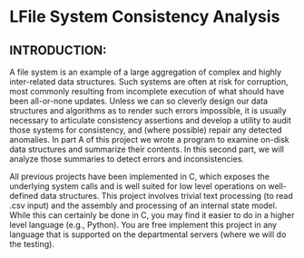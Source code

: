 # LFile System Consistency Analysis
## INTRODUCTION:
A file system is an example of a large aggregation of complex and highly inter-related data structures. Such systems are often at risk for corruption, most commonly resulting from incomplete execution of what should have been all-or-none updates. Unless we can so cleverly design our data structures and algorithms as to render such errors impossible, it is usually necessary to articulate consistency assertions and develop a utility to audit those systems for consistency, and (where possible) repair any detected anomalies. In part A of this project we wrote a program to examine on-disk data structures and summarize their contents. In this second part, we will analyze those summaries to detect errors and inconsistencies.

All previous projects have been implemented in C, which exposes the underlying system calls and is well suited for low level operations on well-defined data structures. This project involves trivial text processing (to read .csv input) and the assembly and processing of an internal state model. While this can certainly be done in C, you may find it easier to do in a higher level language (e.g., Python). You are free implement this project in any language that is supported on the departmental servers (where we will do the testing).



